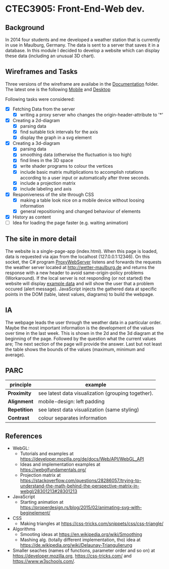 # CTEC3905: Front-End-Web dev.
## Background
In 2014 four students and me developed a weather station that is currently in use in Maulburg, Germany. The data is sent to a server that saves it in a database. In this module I decided to develop a website which can display these data (including an unusual 3D chart).
## Wireframes and Tasks
Three versions of the wireframe are availabe in the [Documentation](./Documentation) folder. The latest one is the following [Mobile](./Documentation/V3M.jpg) and [Desktop](./Documentation/V3D.jpg)

Following tasks were considered:
- [x] Fetching Data from the server
  - [x] writing a proxy server who changes the origin-header-attribute to '*'
- [x] Creating a 2d-diagram
  - [x] parsing data
  - [x] find suitable tick intervals for the axis
  - [x] display the graph in a svg element
- [x] Creating a 3d-diagram
  - [x] parsing data
  - [x] smoothing data (otherwise the fluctuation is too high)
  - [x] find lines in the 3D space
  - [x] write shader programs to colour the vertices
  - [x] include basic matrix multiplications to accomplish rotations according to a user input or automatically after three seconds.
  - [x] include a projection matrix
  - [x] include labeling and axis
- [x] Responiveness of the site through CSS
  - [x] making a table look nice on a mobile device without loosing information
  - [x] general repositioning and changed behaviour of elements
- [x] History as content
- [ ] Idea for loading the page faster (e.g. waiting animation)

## The site in more detail
The website is a single-page-app (index.html). When this page is loaded, data is requested via ajax from the localhost (127.0.0.1:12346). On this socket, the C# program [ProxyWebServer](./Proxy/ProxyWebServer) listens and forwards the requests the weather server located at http://wetter-maulburg.de and returns the response with a new header to avoid same-origin-policy problems (Workaround). If the local server is not responding (or not started) the website will display [example data](./scripts/json.js) and will show the user that a problem occured (alert message). JavaScript injects the gathered data at specific points in the DOM (table, latest values, diagrams) to build the webpage.

## IA
The webpage leads the user through the weather data in a particular order. Maybe the most important information is the development of the values over time in the last week. This is shown in the 2d and the 3d diagram at the beginning of the page. Followed by the question what the current values are; The next section of the page will provide the answer. Last but not least the table shows the bounds of the values (maximum, minimum and average). 

## PARC
principle | example
------------ | -------------
**Proximity**  | see latest data visualization (grouping together).
**Alignment**  | mobile-design: left padding
**Repetition** | see latest data visualization (same styling)
**Contrast**   | colour separates information

## References
+ WebGL:
  + Tutorials and examples at https://developer.mozilla.org/de/docs/Web/API/WebGL_API
  + Ideas and implementation examples at https://webglfundamentals.org/
  + Projection matrix at https://stackoverflow.com/questions/28286057/trying-to-understand-the-math-behind-the-perspective-matrix-in-webgl/28301213#28301213
+ JavaScript
  + Starting animation at https://properdesign.rs/blog/2015/02/animating-svg-with-beginelement/
+ CSS
  + Making triangles at https://css-tricks.com/snippets/css/css-triangle/
+ Algorithms
  + Smooting ideas at https://en.wikipedia.org/wiki/Smoothing
  + Mashing alg. (totally different implementation, tho) idea at https://de.wikipedia.org/wiki/Delaunay-Triangulierung
+ Smaller seaches (names of functions, parameter order and so on) at https://developer.mozilla.org, https://css-tricks.com/ and https://www.w3schools.com/.